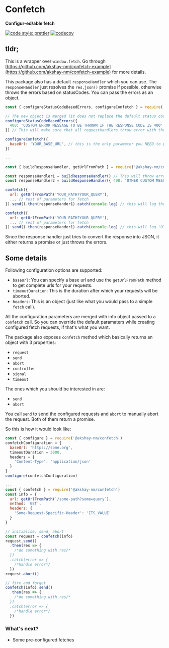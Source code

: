 # Confetch

**Configur-ed/able fetch**

[![code style: prettier](https://img.shields.io/badge/code_style-prettier-ff69b4.svg?style=flat-square)](https://github.com/prettier/prettier)
[![codecov](https://codecov.io/gh/akshay-nm/confetch/branch/main/graph/badge.svg?token=4WB73CELH0)](https://codecov.io/gh/akshay-nm/confetch)

## tldr;

This is a wrapper over `window.fetch`. Go through [https://github.com/akshay-nm/confetch-example](https://github.com/akshay-nm/confetch-example) for more details.

This package also has a default `responseHandler` which you can use. The `responseHandler` just resolves the `res.json()` promise if possible, otherwise throws the errors based on statusCodes. You can pass the errors as an object.

```jsx
const { configureStatusCodeBasedErrors, configureConfetch } = require('@akshay-nm/confetch')

// The new object is merged (it does not replace the default status codes configuration).
configureStatusCodeBasedErrors({
  400: 'CUSTOM ERROR MESSAGE TO BE THROWN IF THE RESPONSE CODE IS 400',
}) // This will make sure that all requestHandlers throw error with the custom message whenever the resposne status code is 400

configureConfetch({
  baseUrl: 'YOUR_BASE_URL', // this is the only parameter you NEED to pass (otherwise confetch will throw)
})

...

const { buildResponseHandler, getUrlFromPath } = require('@akshay-nm/confetch')

const responseHandler1 = buildResponseHandler() // This will throw errors preconfigured message
const responseHandler2 = buildResponseHandler({ 400: 'OTHER CUSTOM MESSAGE' }) // This will throw error with 'OTHER CUSTOM MESSAGE' on 400

confetch({
  url: getUrlFromPath('YOUR_PATH?YOUR_QUERY'),
  ... // rest of parameters for fetch
}).send().then(responseHander1).catch(console.log) // this will log the global message in case of a 400 (configured using configureStatusCodeBasedErrors)

confetch({
  url: getUrlFromPath('YOUR_PATH?YOUR_QUERY'),
  ... // rest of parameters for fetch
}).send().then(responseHander1).catch(console.log) // this will log 'OTHER CUSTOM MESSAGE' in case of 400 (configured via buildResponseHandler)

```

Since the response handler just tries to convert the response into JSON, it either returns a promise or just throws the errors.

## Some details

Following configuration options are supported:

- `baseUrl`: You can specify a base url and use the `getUrlFromPath` method to get complete urls for your requests.
- `timeoutDuration`: This is the duration after which your requests will be aborted.
- `headers`: This is an object (just like what you would pass to a simple `fetch` call).

All the configuration parameters are merged with info object passed to a `confetch` call. So you can override the default paramaters while creating configured fetch requests, if that's what you want.

The package also exposes `confetch` method which basically returns an object with 3 properties:

- `request`
- `send`
- `abort`
- `controller`
- `signal`
- `timeout`

The ones which you should be interested in are:

- `send`
- `abort`

You call `send` to send the configured requests and `abort` to manually abort the request.
Both of them return a promise.

So this is how it would look like:

```jsx
const { configure } = require('@akshay-nm/confetch')
confetchConfiguration = {
  baseUrl: 'https://some.org',
  timeoutDuration = 3000,
  headers = {
    'Content-Type': 'application/json'
  }
}
configure(confetchConfiguration)

...
const { confetch } = require('@akshay-nm/confetch')
const info = {
  url: getUrlFromPath(`/some-path?some=query`),
  method: 'GET',
  headers: {
    'Some-Request-Specific-Header': 'ITS_VALUE'
  }
}

// initialise, send, abort
const request = confetch(info)
request.send()
  .then(res => {
    /*do something with res/*
  })
  .catch(error => {
    /*handle error*/
  })
request.abort()

// fire and forget
confetch(info).send()
  .then(res => {
    /*do something with res/*
  })
  .catch(error => {
    /*handle error*/
  })
```

### What's next?

- Some pre-configured fetches
